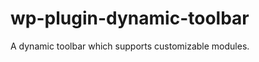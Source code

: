 wp-plugin-dynamic-toolbar
=========================

A dynamic toolbar which supports customizable modules.
